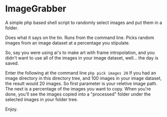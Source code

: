 # ImageGrabber
A simple php based shell script to randomly select images and put them in a folder.

Does what it says on the tin.
Runs from the command line.
Picks random images from an image dataset at a percentage you stipulate.

So, say you were using ai's to make art with frame intropolation, and you didn't want to use all of the images in your image dataset, well... the day is saved.

Enter the following at the command line
`
php pick images 20
`
If you had an image directory in this directory tree, and 100 images in your image dataset, the result would 20 images. 
So first parameter is your reletive image path. The next is a percentage of the images you want to copy.
When you're done, you'll see the images copied into a "processed" folder under the selected images in your folder tree.

Enjoy.
